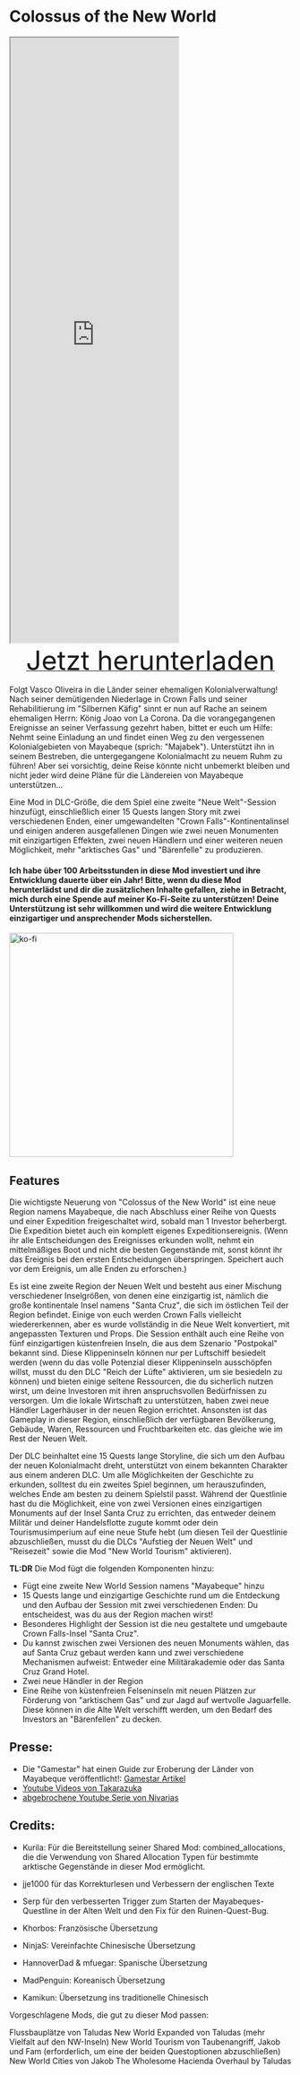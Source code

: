 # Colossus of the New World

<iframe width:100% height='1080'
src="https://www.youtube.com/embed/odpBxzA1n3Y">
</iframe>

<div align=center><a href="https://g-4169.modapi.io/v1/games/4169/mods/3529960/files/4921151/download"> <font size="40">Jetzt herunterladen</font></a></div>

Folgt Vasco Oliveira in die Länder seiner ehemaligen Kolonialverwaltung! Nach seiner demütigenden Niederlage in Crown Falls und seiner Rehabilitierung im "Silbernen Käfig" sinnt er nun auf Rache an seinem ehemaligen Herrn: König Joao von La Corona. Da die vorangegangenen Ereignisse an seiner Verfassung gezehrt haben, bittet er euch um Hilfe: Nehmt seine Einladung an und findet einen Weg zu den vergessenen Kolonialgebieten von Mayabeque (sprich: "Majabek"). Unterstützt ihn in seinem Bestreben, die untergegangene Kolonialmacht zu neuem Ruhm zu führen! Aber sei vorsichtig, deine Reise könnte nicht unbemerkt bleiben und nicht jeder wird deine Pläne für die Ländereien von Mayabeque unterstützen...

Eine Mod in DLC-Größe, die dem Spiel eine zweite "Neue Welt"-Session hinzufügt, einschließlich einer 15 Quests langen Story mit zwei verschiedenen Enden, einer umgewandelten "Crown Falls"-Kontinentalinsel und einigen anderen ausgefallenen Dingen wie zwei neuen Monumenten mit einzigartigen Effekten, zwei neuen Händlern und einer weiteren neuen Möglichkeit, mehr "arktisches Gas" und "Bärenfelle" zu produzieren.


<h4>Ich habe über 100 Arbeitsstunden in diese Mod investiert und ihre Entwicklung dauerte über ein Jahr! Bitte, wenn du diese Mod herunterlädst und dir die zusätzlichen Inhalte gefallen, ziehe in Betracht, mich durch eine Spende auf meiner Ko-Fi-Seite zu unterstützen! Deine Unterstützung ist sehr willkommen und wird die weitere Entwicklung einzigartiger und ansprechender Mods sicherstellen.</h4>
<p><a href="https://ko-fi.com/W7W8L558T"><img src="https://ko-fi.com/img/githubbutton_sm.svg" alt="ko-fi" width="400" /></a></p>

## Features

Die wichtigste Neuerung von "Colossus of the New World" ist eine neue Region namens Mayabeque, die nach Abschluss einer Reihe von Quests und einer Expedition freigeschaltet wird, sobald man 1 Investor beherbergt. Die Expedition bietet auch ein komplett eigenes Expeditionsereignis. (Wenn ihr alle Entscheidungen des Ereignisses erkunden wollt, nehmt ein mittelmäßiges Boot und nicht die besten Gegenstände mit, sonst könnt ihr das Ereignis bei den ersten Entscheidungen überspringen. Speichert auch vor dem Ereignis, um alle Enden zu erforschen.)

Es ist eine zweite Region der Neuen Welt und besteht aus einer Mischung verschiedener Inselgrößen, von denen eine einzigartig ist, nämlich die große kontinentale Insel namens "Santa Cruz", die sich im östlichen Teil der Region befindet. Einige von euch werden Crown Falls vielleicht wiedererkennen, aber es wurde vollständig in die Neue Welt konvertiert, mit angepassten Texturen und Props. Die Session enthält auch eine Reihe von fünf einzigartigen küstenfreien Inseln, die aus dem Szenario "Postpokal" bekannt sind. Diese Klippeninseln können nur per Luftschiff besiedelt werden (wenn du das volle Potenzial dieser Klippeninseln ausschöpfen willst, musst du den DLC "Reich der Lüfte" aktivieren, um sie besiedeln zu können) und bieten einige seltene Ressourcen, die du sicherlich nutzen wirst, um deine Investoren mit ihren anspruchsvollen Bedürfnissen zu versorgen. Um die lokale Wirtschaft zu unterstützen, haben zwei neue Händler Lagerhäuser in der neuen Region errichtet. Ansonsten ist das Gameplay in dieser Region, einschließlich der verfügbaren Bevölkerung, Gebäude, Waren, Ressourcen und Fruchtbarkeiten etc. das gleiche wie im Rest der Neuen Welt.

Der DLC beinhaltet eine 15 Quests lange Storyline, die sich um den Aufbau der neuen Kolonialmacht dreht, unterstützt von einem bekannten Charakter aus einem anderen DLC. Um alle Möglichkeiten der Geschichte zu erkunden, solltest du ein zweites Spiel beginnen, um herauszufinden, welches Ende am besten zu deinem Spielstil passt. Während der Questlinie hast du die Möglichkeit, eine von zwei Versionen eines einzigartigen Monuments auf der Insel Santa Cruz zu errichten, das entweder deinem Militär und deiner Handelsflotte zugute kommt oder dein Tourismusimperium auf eine neue Stufe hebt (um diesen Teil der Questlinie abzuschließen, musst du die DLCs "Aufstieg der Neuen Welt" und "Reisezeit" sowie die Mod "New World Tourism" aktivieren).

**TL:DR**
Die Mod fügt die folgenden Komponenten hinzu:

- Fügt eine zweite New World Session namens "Mayabeque" hinzu
- 15 Quests lange und einzigartige Geschichte rund um die Entdeckung und den Aufbau der Session mit zwei verschiedenen Enden: Du entscheidest, was du aus der Region machen wirst!
- Besonderes Highlight der Session ist die neu gestaltete und umgebaute Crown Falls-Insel "Santa Cruz".
- Du kannst zwischen zwei Versionen des neuen Monuments wählen, das auf Santa Cruz gebaut werden kann und zwei verschiedene Mechanismen aufweist: Entweder eine Militärakademie oder das Santa Cruz Grand Hotel.
- Zwei neue Händler in der Region
- Eine Reihe von küstenfreien Felseninseln mit neuen Plätzen zur Förderung von "arktischem Gas" und zur Jagd auf wertvolle Jaguarfelle. Diese können in die Alte Welt verschifft werden, um den Bedarf des Investors an "Bärenfellen" zu decken.

## Presse:
- Die "Gamestar" hat einen Guide zur Eroberung der Länder von Mayabeque veröffentlicht!: [Gamestar Artikel](https://www.gamestar.de/artikel/anno-1800-colossus-mod-guide,3408467.html)
- [Youtube Videos von Takarazuka](https://www.youtube.com/watch?v=4Sf7f19Z3Pc)
- [abgebrochene Youtube Serie von Nivarias](https://www.youtube.com/playlist?list=PLpA9BhZ94HTVrOJYjNBigZ1tBwX35kEi_)

## Credits:
- Kurila: Für die Bereitstellung seiner Shared Mod: combined_allocations, die die Verwendung von Shared Allocation Typen für bestimmte arktische Gegenstände in dieser Mod ermöglicht.
- jje1000 für das Korrekturlesen und Verbessern der englischen Texte
- Serp für den verbesserten Trigger zum Starten der Mayabeques-Questline in der Alten Welt und den Fix für den Ruinen-Quest-Bug.

- Khorbos: Französische Übersetzung
- NinjaS: Vereinfachte Chinesische Übersetzung
- HannoverDad & mfuegar: Spanische Übersetzung
- MadPenguin: Koreanisch Übersetzung
- Kamikun: Übersetzung ins traditionelle Chinesisch

Vorgeschlagene Mods, die gut zu dieser Mod passen:

Flussbauplätze von Taludas
New World Expanded von Taludas (mehr Vielfalt auf den NW-Inseln)
New World Tourism von Taubenangriff, Jakob und Fam (erforderlich, um eine der beiden Questoptionen abzuschließen)
New World Cities von Jakob
The Wholesome Hacienda Overhaul by Taludas